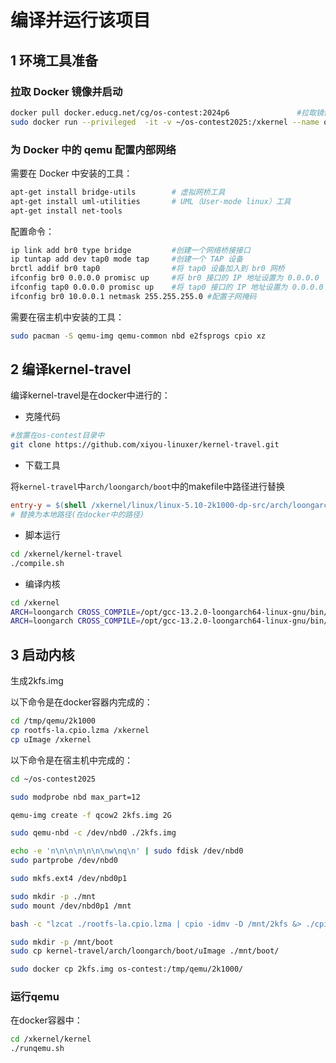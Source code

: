 # 编译并运行该项目

## 1 环境工具准备

### 拉取 Docker 镜像并启动

```bash
docker pull docker.educg.net/cg/os-contest:2024p6				#拉取镜像
sudo docker run --privileged  -it -v ~/os-contest2025:/xkernel --name os-contest -p 12306:22 docker.educg.net/cg/os-contest:2024p6 /bin/bash		#运行容器
```

### 为 Docker 中的 qemu 配置内部网络

需要在 Docker 中安装的工具：

```sh
apt-get install bridge-utils        # 虚拟网桥工具
apt-get install uml-utilities       # UML（User-mode linux）工具
apt-get install net-tools 
```

配置命令：

```bash
ip link add br0 type bridge         #创建一个网络桥接接口
ip tuntap add dev tap0 mode tap     #创建一个 TAP 设备
brctl addif br0 tap0                #将 tap0 设备加入到 br0 网桥
ifconfig br0 0.0.0.0 promisc up     #将 br0 接口的 IP 地址设置为 0.0.0.0
ifconfig tap0 0.0.0.0 promisc up    #将 tap0 接口的 IP 地址设置为 0.0.0.0
ifconfig br0 10.0.0.1 netmask 255.255.255.0 #配置子网掩码
```

需要在宿主机中安装的工具：

```bash
sudo pacman -S qemu-img qemu-common nbd e2fsprogs cpio xz
```

## 2 编译kernel-travel

编译kernel-travel是在docker中进行的：

* 克隆代码

```bash
#放置在os-contest目录中
git clone https://github.com/xiyou-linuxer/kernel-travel.git
```

* 下载工具

将`kernel-travel`中`arch/loongarch/boot`中的makefile中路径进行替换

```makefile
entry-y	= $(shell /xkernel/linux/linux-5.10-2k1000-dp-src/arch/loongarch/tools/elf-entry vmlinux)
# 替换为本地路径(在docker中的路径)
```

* 脚本运行

```bash
cd /xkernel/kernel-travel
./compile.sh
```

* 编译内核

```bash
cd /xkernel
ARCH=loongarch CROSS_COMPILE=/opt/gcc-13.2.0-loongarch64-linux-gnu/bin/loongarch64-linux-gnu- make defconfig
ARCH=loongarch CROSS_COMPILE=/opt/gcc-13.2.0-loongarch64-linux-gnu/bin/loongarch64-linux-gnu- make uImage
```

## 3 启动内核

生成2kfs.img

以下命令是在docker容器内完成的：

```bash
cd /tmp/qemu/2k1000
cp rootfs-la.cpio.lzma /xkernel
cp uImage /xkernel
```

以下命令是在宿主机中完成的：

```bash
cd ~/os-contest2025

sudo modprobe nbd max_part=12

qemu-img create -f qcow2 2kfs.img 2G

sudo qemu-nbd -c /dev/nbd0 ./2kfs.img

echo -e 'n\n\n\n\n\n\nw\nq\n' | sudo fdisk /dev/nbd0
sudo partprobe /dev/nbd0

sudo mkfs.ext4 /dev/nbd0p1

sudo mkdir -p ./mnt
sudo mount /dev/nbd0p1 /mnt

bash -c "lzcat ./rootfs-la.cpio.lzma | cpio -idmv -D /mnt/2kfs &> ./cpio.log"

sudo mkdir -p /mnt/boot
sudo cp kernel-travel/arch/loongarch/boot/uImage ./mnt/boot/

sudo docker cp 2kfs.img os-contest:/tmp/qemu/2k1000/
```

### 运行qemu

在docker容器中：

```bash
cd /xkernel/kernel
./runqemu.sh
```



